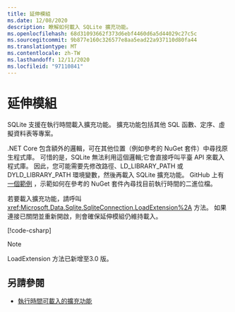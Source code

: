 ```yaml
---
title: 延伸模組
ms.date: 12/08/2020
description: 瞭解如何載入 SQLite 擴充功能。
ms.openlocfilehash: 68d31093662f373d6ebf4460d6a5d44029c27c5c
ms.sourcegitcommit: 9b877e160c326577e8aa5ead22a937110d80fa44
ms.translationtype: MT
ms.contentlocale: zh-TW
ms.lasthandoff: 12/11/2020
ms.locfileid: "97110841"
---
```

# <a name="extensions"></a>延伸模組

SQLite 支援在執行時間載入擴充功能。 擴充功能包括其他 SQL 函數、定序、虛擬資料表等專案。

.NET Core 包含額外的邏輯，可在其他位置（例如參考的 NuGet 套件）中尋找原生程式庫。 可惜的是，SQLite 無法利用這個邏輯;它會直接呼叫平臺 API 來載入程式庫。 因此，您可能需要先修改路徑、LD_LIBRARY_PATH 或 DYLD_LIBRARY_PATH 環境變數，然後再載入 SQLite 擴充功能。 GitHub 上有 [一個範例](https://github.com/dotnet/docs/blob/master/samples/snippets/standard/data/sqlite/ExtensionsSample/Program.cs) ，示範如何在參考的 NuGet 套件內尋找目前執行時間的二進位檔。

若要載入擴充功能，請呼叫 <xref:Microsoft.Data.Sqlite.SqliteConnection.LoadExtension%2A> 方法。 如果連接已關閉並重新開啟，則會確保延伸模組仍維持載入。

[!code-csharp[](../../../../samples/snippets/standard/data/sqlite/ExtensionsSample/Program.cs?name=snippet_LoadExtension)]

> [!NOTE]
> LoadExtension 方法已新增至3.0 版。

## <a name="see-also"></a>另請參閱

* [執行時間可載入的擴充功能](https://www.sqlite.org/loadext.html)
